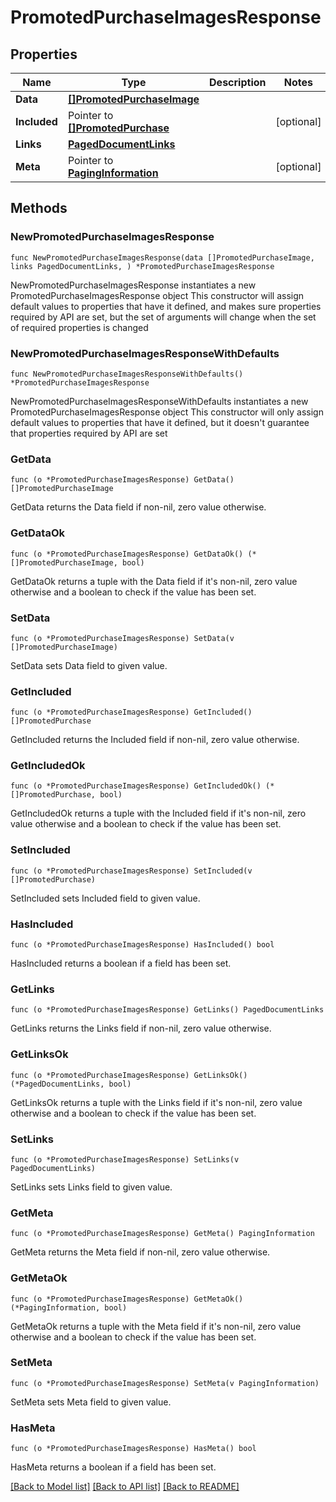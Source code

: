 # PromotedPurchaseImagesResponse

## Properties

Name | Type | Description | Notes
------------ | ------------- | ------------- | -------------
**Data** | [**[]PromotedPurchaseImage**](PromotedPurchaseImage.md) |  | 
**Included** | Pointer to [**[]PromotedPurchase**](PromotedPurchase.md) |  | [optional] 
**Links** | [**PagedDocumentLinks**](PagedDocumentLinks.md) |  | 
**Meta** | Pointer to [**PagingInformation**](PagingInformation.md) |  | [optional] 

## Methods

### NewPromotedPurchaseImagesResponse

`func NewPromotedPurchaseImagesResponse(data []PromotedPurchaseImage, links PagedDocumentLinks, ) *PromotedPurchaseImagesResponse`

NewPromotedPurchaseImagesResponse instantiates a new PromotedPurchaseImagesResponse object
This constructor will assign default values to properties that have it defined,
and makes sure properties required by API are set, but the set of arguments
will change when the set of required properties is changed

### NewPromotedPurchaseImagesResponseWithDefaults

`func NewPromotedPurchaseImagesResponseWithDefaults() *PromotedPurchaseImagesResponse`

NewPromotedPurchaseImagesResponseWithDefaults instantiates a new PromotedPurchaseImagesResponse object
This constructor will only assign default values to properties that have it defined,
but it doesn't guarantee that properties required by API are set

### GetData

`func (o *PromotedPurchaseImagesResponse) GetData() []PromotedPurchaseImage`

GetData returns the Data field if non-nil, zero value otherwise.

### GetDataOk

`func (o *PromotedPurchaseImagesResponse) GetDataOk() (*[]PromotedPurchaseImage, bool)`

GetDataOk returns a tuple with the Data field if it's non-nil, zero value otherwise
and a boolean to check if the value has been set.

### SetData

`func (o *PromotedPurchaseImagesResponse) SetData(v []PromotedPurchaseImage)`

SetData sets Data field to given value.


### GetIncluded

`func (o *PromotedPurchaseImagesResponse) GetIncluded() []PromotedPurchase`

GetIncluded returns the Included field if non-nil, zero value otherwise.

### GetIncludedOk

`func (o *PromotedPurchaseImagesResponse) GetIncludedOk() (*[]PromotedPurchase, bool)`

GetIncludedOk returns a tuple with the Included field if it's non-nil, zero value otherwise
and a boolean to check if the value has been set.

### SetIncluded

`func (o *PromotedPurchaseImagesResponse) SetIncluded(v []PromotedPurchase)`

SetIncluded sets Included field to given value.

### HasIncluded

`func (o *PromotedPurchaseImagesResponse) HasIncluded() bool`

HasIncluded returns a boolean if a field has been set.

### GetLinks

`func (o *PromotedPurchaseImagesResponse) GetLinks() PagedDocumentLinks`

GetLinks returns the Links field if non-nil, zero value otherwise.

### GetLinksOk

`func (o *PromotedPurchaseImagesResponse) GetLinksOk() (*PagedDocumentLinks, bool)`

GetLinksOk returns a tuple with the Links field if it's non-nil, zero value otherwise
and a boolean to check if the value has been set.

### SetLinks

`func (o *PromotedPurchaseImagesResponse) SetLinks(v PagedDocumentLinks)`

SetLinks sets Links field to given value.


### GetMeta

`func (o *PromotedPurchaseImagesResponse) GetMeta() PagingInformation`

GetMeta returns the Meta field if non-nil, zero value otherwise.

### GetMetaOk

`func (o *PromotedPurchaseImagesResponse) GetMetaOk() (*PagingInformation, bool)`

GetMetaOk returns a tuple with the Meta field if it's non-nil, zero value otherwise
and a boolean to check if the value has been set.

### SetMeta

`func (o *PromotedPurchaseImagesResponse) SetMeta(v PagingInformation)`

SetMeta sets Meta field to given value.

### HasMeta

`func (o *PromotedPurchaseImagesResponse) HasMeta() bool`

HasMeta returns a boolean if a field has been set.


[[Back to Model list]](../README.md#documentation-for-models) [[Back to API list]](../README.md#documentation-for-api-endpoints) [[Back to README]](../README.md)


